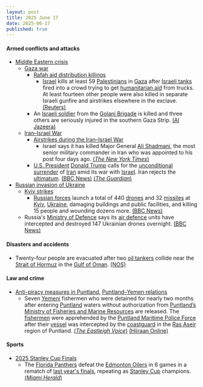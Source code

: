 ```yaml
---
layout: post
title: 2025 June 17
date: 2025-06-17
published: true
---
```



#### Armed conflicts and attacks

* [Middle Eastern crisis](https://en.wikipedia.org/wiki/Middle_Eastern_crisis_%282023-present%29 "Middle Eastern crisis (2023-present)")
  * [Gaza war](https://en.wikipedia.org/wiki/Gaza_war "Gaza war")
    * [Rafah aid distribution killings](https://en.wikipedia.org/wiki/Rafah_aid_distribution_killings "Rafah aid distribution killings")
      * [Israel](https://en.wikipedia.org/wiki/Israel "Israel") kills at least 59 [Palestinians](https://en.wikipedia.org/wiki/Palestinians "Palestinians") in [Gaza](https://en.wikipedia.org/wiki/Gaza_Strip "Gaza Strip") after [Israeli tanks](https://en.wikipedia.org/wiki/Armored_Corps_%28Israel%29 "Armored Corps (Israel)") fired into a crowd trying to get [humanitarian aid](https://en.wikipedia.org/wiki/Humanitarian_aid "Humanitarian aid") from trucks. At least fourteen other people were also killed in separate Israeli gunfire and airstrikes elsewhere in the exclave. [(Reuters)](https://www.reuters.com/world/middle-east/israeli-tank-shelling-kills-45-people-awaiting-aid-trucks-gaza-ministry-says-2025-06-17/)
    * An [Israeli soldier](https://en.wikipedia.org/wiki/Israel_Defense_Forces "Israel Defense Forces") from the [Golani Brigade](https://en.wikipedia.org/wiki/Golani_Brigade "Golani Brigade") is killed and three others are seriously injured in the southern Gaza Strip. [(Al Jazeera)](https://aje.io/gn5i1t?update=3780445)
  * [Iran–Israel War](https://en.wikipedia.org/wiki/Iran%E2%80%93Israel_War "Iran–Israel War")
    * [Airstrikes during the Iran–Israel War](https://en.wikipedia.org/wiki/List_of_airstrikes_during_the_Iran%E2%80%93Israel_War "List of airstrikes during the Iran–Israel War")
      * Israel says it has killed Major General [Ali Shadmani](https://en.wikipedia.org/wiki/Ali_Shadmani "Ali Shadmani"), the most senior military commander in Iran who was appointed to his post four days ago. [(*The New York Times*)](https://www.nytimes.com/live/2025/06/17/world/israel-iran-trump)
    * [U.S. President](https://en.wikipedia.org/wiki/President_of_the_United_States "President of the United States") [Donald Trump](https://en.wikipedia.org/wiki/Donald_Trump "Donald Trump") calls for the [unconditional surrender](https://en.wikipedia.org/wiki/Surrender_%28military%29 "Surrender (military)") of [Iran](https://en.wikipedia.org/wiki/Iran "Iran") amid its war with [Israel](https://en.wikipedia.org/wiki/Israel "Israel"). Iran rejects the [ultimatum](https://en.wikipedia.org/wiki/Ultimatum "Ultimatum"). [(BBC News)](https://www.bbc.co.uk/news/live/cx23e4jz2g0t) [(*The Guardian*)](https://www.theguardian.com/world/2025/jun/17/middle-east-conflict-reaches-crucial-moment-as-trump-demands-real-end-to-iran-nuclear-programme)
* [Russian invasion of Ukraine](https://en.wikipedia.org/wiki/Russian_invasion_of_Ukraine "Russian invasion of Ukraine")
  * [Kyiv strikes](https://en.wikipedia.org/wiki/Kyiv_strikes_%282022%E2%80%93present%29 "Kyiv strikes (2022–present)")
    * [Russian forces](https://en.wikipedia.org/wiki/Russian_Armed_Forces "Russian Armed Forces") launch a total of 440 [drones](https://en.wikipedia.org/wiki/Drone_warfare "Drone warfare") and 32 [missiles](https://en.wikipedia.org/wiki/Missile "Missile") at [Kyiv](https://en.wikipedia.org/wiki/Kyiv "Kyiv"), [Ukraine](https://en.wikipedia.org/wiki/Ukraine "Ukraine"), damaging buildings and public facilities, and killing 15 people and wounding dozens more. [(BBC News)](https://www.bbc.com/news/articles/cx24g4850x4o)
  * Russia's [Ministry of Defence](https://en.wikipedia.org/wiki/Ministry_of_Defence_%28Russia%29 "Ministry of Defence (Russia)") says its [air defence](https://en.wikipedia.org/wiki/Air_defence "Air defence") units have intercepted and destroyed 147 Ukrainian drones overnight. [(BBC News)](https://www.bbc.com/news/articles/cx24g4850x4o)

#### Disasters and accidents

* Twenty-four people are evacuated after two [oil tankers](https://en.wikipedia.org/wiki/Oil_tanker "Oil tanker") collide near the [Strait of Hormuz](https://en.wikipedia.org/wiki/Strait_of_Hormuz "Strait of Hormuz") in the [Gulf of Oman](https://en.wikipedia.org/wiki/Gulf_of_Oman "Gulf of Oman"). [(NOS)](https://nos.nl/artikel/2571466-aanvaring-olietankers-bij-straat-van-hormuz)

#### Law and crime

* [Anti-piracy measures in Puntland](https://en.wikipedia.org/wiki/Anti-piracy_measures_in_Somalia "Anti-piracy measures in Somalia"), [Puntland–Yemen relations](https://en.wikipedia.org/wiki/Somalia%E2%80%93Yemen_relations "Somalia–Yemen relations")
  * Seven [Yemeni](https://en.wikipedia.org/wiki/Yemenis "Yemenis") fishermen who were detained for nearly two months after entering [Puntland](https://en.wikipedia.org/wiki/Puntland "Puntland") waters without authorization from [Puntland’s](https://en.wikipedia.org/wiki/Government_of_Puntland "Government of Puntland") [Ministry of Fisheries and Marine Resources](https://en.wikipedia.org/wiki/Ministry_of_Fisheries_and_Marine_Resources "Ministry of Fisheries and Marine Resources") are released. The [fishermen](https://en.wikipedia.org/wiki/Fishermen "Fishermen") were apprehended by the [Puntland Maritime Police Force](https://en.wikipedia.org/wiki/Puntland_Maritime_Police_Force "Puntland Maritime Police Force") after their [vessel](https://en.wikipedia.org/wiki/Watercraft "Watercraft") was intercepted by the [coastguard](https://en.wikipedia.org/wiki/Coastguard "Coastguard") in the [Ras Aseir](https://en.wikipedia.org/wiki/Ras_Aseir "Ras Aseir") region of Puntland. [(*The Eastleigh Voice*)](https://eastleighvoice.co.ke/somalia/165980/puntland-releases-seven-yemeni-fishermen-arrested-over-illegal-fishing-in-somali-waters) [(Hiiraan Online)](https://www.hiiraan.com/news4/2025/Jun/201899/puntland_frees_seven_yemeni_fishermen_after_nearly_two_months_in_custody.aspx)

#### Sports

* [2025 Stanley Cup Finals](https://en.wikipedia.org/wiki/2025_Stanley_Cup_Finals "2025 Stanley Cup Finals")
  * The [Florida Panthers](https://en.wikipedia.org/wiki/Florida_Panthers "Florida Panthers") defeat the [Edmonton Oilers](https://en.wikipedia.org/wiki/Edmonton_Oilers "Edmonton Oilers") in 6 games in a rematch of [last year's finals](https://en.wikipedia.org/wiki/2024_Stanley_Cup_Finals "2024 Stanley Cup Finals"), repeating as [Stanley Cup](https://en.wikipedia.org/wiki/Stanley_Cup "Stanley Cup") champions. [(*Miami Herald*)](https://www.miamiherald.com/sports/nhl/florida-panthers/article308763290.html)
